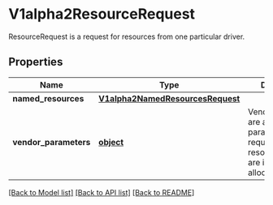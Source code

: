 # V1alpha2ResourceRequest

ResourceRequest is a request for resources from one particular driver.
## Properties
Name | Type | Description | Notes
------------ | ------------- | ------------- | -------------
**named_resources** | [**V1alpha2NamedResourcesRequest**](V1alpha2NamedResourcesRequest.md) |  | [optional] 
**vendor_parameters** | [**object**](.md) | VendorParameters are arbitrary setup parameters for the requested resource. They are ignored while allocating a claim. | [optional] 

[[Back to Model list]](../README.md#documentation-for-models) [[Back to API list]](../README.md#documentation-for-api-endpoints) [[Back to README]](../README.md)


